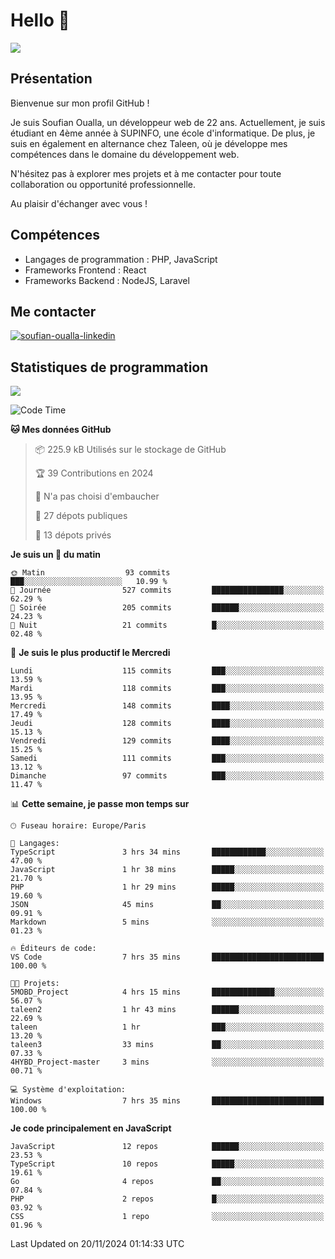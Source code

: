 # Hello 👋

![](https://komarev.com/ghpvc/?username=OSoufian&color=1a1b27)

## Présentation

Bienvenue sur mon profil GitHub !

Je suis Soufian Oualla, un développeur web de 22 ans. Actuellement, je suis étudiant en 4ème année à SUPINFO, une école d'informatique. De plus, je suis en également en alternance chez Taleen, où je développe mes compétences dans le domaine du développement web.

N'hésitez pas à explorer mes projets et à me contacter pour toute collaboration ou opportunité professionnelle.

Au plaisir d'échanger avec vous !

## Compétences

- Langages de programmation : PHP, JavaScript
- Frameworks Frontend : React
- Frameworks Backend : NodeJS, Laravel

## Me contacter

<p>
<a href="https://www.linkedin.com/in/soufian-oualla/" target="_blank"><img align="center" src="https://img.shields.io/badge/-LinkedIn-0077B5?style=for-the-badge&logo=Linkedin&logoColor=white" alt="soufian-oualla-linkedin"/></a>

## Statistiques de programmation

<a href="https://github-readme-stats.vercel.app/api/top-langs/?username=OSoufian&layout=compact">
  <img align="center" src="https://github-readme-stats.vercel.app/api/top-langs/?username=OSoufian&layout=compact"/>
</a>

<br />

<!--START_SECTION:waka-->
![Code Time](http://img.shields.io/badge/Code%20Time-268%20hrs%2032%20mins-blue)

**🐱 Mes données GitHub** 

> 📦 225.9 kB Utilisés sur le stockage de GitHub 
 > 
> 🏆 39 Contributions en 2024
 > 
> 🚫 N'a pas choisi d'embaucher
 > 
> 📜 27 dépots publiques 
 > 
> 🔑 13 dépots privés 
 > 
**Je suis un 🐤 du matin** 

```text
🌞 Matin                  93 commits          ███░░░░░░░░░░░░░░░░░░░░░░   10.99 % 
🌆 Journée                527 commits         ████████████████░░░░░░░░░   62.29 % 
🌃 Soirée                 205 commits         ██████░░░░░░░░░░░░░░░░░░░   24.23 % 
🌙 Nuit                   21 commits          █░░░░░░░░░░░░░░░░░░░░░░░░   02.48 % 
```
📅 **Je suis le plus productif le Mercredi** 

```text
Lundi                    115 commits         ███░░░░░░░░░░░░░░░░░░░░░░   13.59 % 
Mardi                    118 commits         ███░░░░░░░░░░░░░░░░░░░░░░   13.95 % 
Mercredi                 148 commits         ████░░░░░░░░░░░░░░░░░░░░░   17.49 % 
Jeudi                    128 commits         ████░░░░░░░░░░░░░░░░░░░░░   15.13 % 
Vendredi                 129 commits         ████░░░░░░░░░░░░░░░░░░░░░   15.25 % 
Samedi                   111 commits         ███░░░░░░░░░░░░░░░░░░░░░░   13.12 % 
Dimanche                 97 commits          ███░░░░░░░░░░░░░░░░░░░░░░   11.47 % 
```


📊 **Cette semaine, je passe mon temps sur** 

```text
🕑︎ Fuseau horaire: Europe/Paris

💬 Langages: 
TypeScript               3 hrs 34 mins       ████████████░░░░░░░░░░░░░   47.00 % 
JavaScript               1 hr 38 mins        █████░░░░░░░░░░░░░░░░░░░░   21.70 % 
PHP                      1 hr 29 mins        █████░░░░░░░░░░░░░░░░░░░░   19.60 % 
JSON                     45 mins             ██░░░░░░░░░░░░░░░░░░░░░░░   09.91 % 
Markdown                 5 mins              ░░░░░░░░░░░░░░░░░░░░░░░░░   01.23 % 

🔥 Éditeurs de code: 
VS Code                  7 hrs 35 mins       █████████████████████████   100.00 % 

🐱‍💻 Projets: 
5MOBD_Project            4 hrs 15 mins       ██████████████░░░░░░░░░░░   56.07 % 
taleen2                  1 hr 43 mins        ██████░░░░░░░░░░░░░░░░░░░   22.69 % 
taleen                   1 hr                ███░░░░░░░░░░░░░░░░░░░░░░   13.20 % 
taleen3                  33 mins             ██░░░░░░░░░░░░░░░░░░░░░░░   07.33 % 
4HYBD_Project-master     3 mins              ░░░░░░░░░░░░░░░░░░░░░░░░░   00.71 % 

💻 Système d'exploitation: 
Windows                  7 hrs 35 mins       █████████████████████████   100.00 % 
```

**Je code principalement en JavaScript** 

```text
JavaScript               12 repos            ██████░░░░░░░░░░░░░░░░░░░   23.53 % 
TypeScript               10 repos            █████░░░░░░░░░░░░░░░░░░░░   19.61 % 
Go                       4 repos             ██░░░░░░░░░░░░░░░░░░░░░░░   07.84 % 
PHP                      2 repos             █░░░░░░░░░░░░░░░░░░░░░░░░   03.92 % 
CSS                      1 repo              ░░░░░░░░░░░░░░░░░░░░░░░░░   01.96 % 
```




 Last Updated on 20/11/2024 01:14:33 UTC
<!--END_SECTION:waka-->
